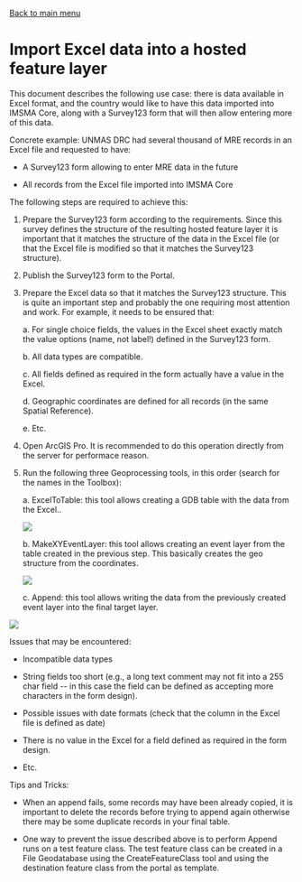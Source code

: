 [Back to main menu](../index.md)  

# Import Excel data into a hosted feature layer

This document describes the following use case: there is data available
in Excel format, and the country would like to have this data imported
into IMSMA Core, along with a Survey123 form that will then allow
entering more of this data.

Concrete example: UNMAS DRC had several thousand of MRE records in an
Excel file and requested to have:

-   A Survey123 form allowing to enter MRE data in the future

-   All records from the Excel file imported into IMSMA Core

The following steps are required to achieve this:

1.  Prepare the Survey123 form according to the requirements. Since this
    survey defines the structure of the resulting hosted feature layer
    it is important that it matches the structure of the data in the
    Excel file (or that the Excel file is modified so that it matches
    the Survey123 structure).

2.  Publish the Survey123 form to the Portal.

3.  Prepare the Excel data so that it matches the Survey123 structure.
    This is quite an important step and probably the one requiring most
    attention and work. For example, it needs to be ensured that:

    a.  For single choice fields, the values in the Excel sheet exactly
        match the value options (name, not label!) defined in the
        Survey123 form.

    b.  All data types are compatible.

    c.  All fields defined as required in the form actually have a value
        in the Excel.

    d.  Geographic coordinates are defined for all records (in the same
        Spatial Reference).

    e.  Etc.

4.  Open ArcGIS Pro. It is recommended to do this operation directly
    from the server for performace reason.

5.  Run the following three Geoprocessing tools, in this order (search
    for the names in the Toolbox):

    a.  ExcelToTable: this tool allows creating a GDB table with the
        data from the Excel..

    ![](media/Import_Excel_data_into_a_hosted_feature_layer/image1.png)

    b.  MakeXYEventLayer: this tool allows creating an event layer from
        the table created in the previous step. This basically creates
        the geo structure from the coordinates.

    ![](media/Import_Excel_data_into_a_hosted_feature_layer/image2.png)

    c.  Append: this tool allows writing the data from the previously
    created event layer into the final target layer.

  ![](media/Import_Excel_data_into_a_hosted_feature_layer/image3.png)

Issues that may be encountered:

-   Incompatible data types

-   String fields too short (e.g., a long text comment may not fit into
    a 255 char field -- in this case the field can be defined as
    accepting more characters in the form design).

-   Possible issues with date formats (check that the column in the
    Excel file is defined as date)

-   There is no value in the Excel for a field defined as required in
    the form design.

-   Etc.

Tips and Tricks:

-   When an append fails, some records may have been already copied, it
    is important to delete the records before trying to append again
    otherwise there may be some duplicate records in your final table.

-   One way to prevent the issue described above is to perform Append
    runs on a test feature class. The test feature class can be created
    in a File Geodatabase using the CreateFeatureClass tool and using
    the destination feature class from the portal as template.
